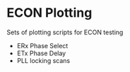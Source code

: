 # ECON Plotting

Sets of plotting scripts for ECON testing

 - ERx Phase Select
 - ETx Phase Delay
 - PLL locking scans

